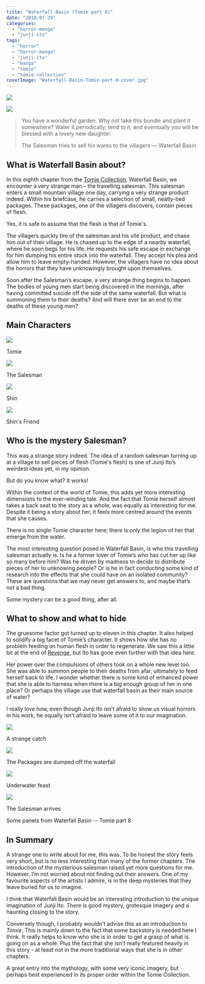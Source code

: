 ```yaml
---
title: "Waterfall Basin (Tomie part 8)"
date: "2018-07-29"
categories: 
  - "horror-manga"
  - "junji-ito"
tags: 
  - "horror"
  - "horror-manga"
  - "junji-ito"
  - "manga"
  - "tomie"
  - "tomie-collection"
coverImage: "Waterfall-Basin-Tomie-part-8-cover.jpg"
---
```


[![](./images/waterfall-basin-quote-heading.png)](./images/waterfall-basin-quote-heading.png)

[![](images/Waterfall-Basin-Tomie-part-8-cover.jpg)](images/Waterfall-Basin-Tomie-part-8-cover.jpg)

> You have a wonderful garden. Why not take this bundle and plant it somewhere? Water it periodically, tend to it, and eventually you will be blessed with a lovely new daughter.
> 
> The Salesman tries to sell his wares to the villagers — Waterfall Basin

## What is Waterfall Basin about?

In this eighth chapter from the [Tomie Collection](https://junjiitomanga.com/tag/tomie-collection/), Waterfall Basin, we encounter a very strange man - the travelling salesman. This salesman enters a small mountain village one day, carrying a very strange product indeed. Within his briefcase, he carries a selection of small, neatly-tied packages. These packages, one of the villagers discovers, contain pieces of flesh.

Yes, it is safe to assume that the flesh is that of Tomie's.

The villagers quickly tire of the salesman and his vile product, and chase him out of their village. He is chased up to the edge of a nearby waterfall, where he soon begs for his life. He requests his safe escape in exchange for him dumping his entire stock into the waterfall. They accept his plea and allow him to leave empty-handed. However, the villagers have no idea about the horrors that they have unknowingly brought upon themselves.

Soon after the Salesman’s escape, a very strange thing begins to happen. The bodies of young men start being discovered in the mornings, after having committed suicide off the side of the same waterfall. But what is summoning them to their deaths? And will there ever be an end to the deaths of these young men?

## Main Characters

[![](images/Tomie-9.jpg)](images/Tomie-9.jpg)

Tomie

[![](images/The-Salesman.jpg)](images/The-Salesman.jpg)

The Salesman

[![](images/Shin.jpg)](images/Shin.jpg)

Shin

[![](images/Shins-Friend.jpg)](images/Shins-Friend.jpg)

Shin's Friend

## Who is the mystery Salesman?

This was a strange story indeed. The idea of a random salesman turning up at a village to sell pieces of flesh (Tomie's flesh) is one of Junji Ito’s weirdest ideas yet, in my opinion.

But do you know what? It works!

Within the context of the world of Tomie, this adds yet more interesting dimensions to the ever-winding tale. And the fact that Tomie herself almost takes a back seat to the story as a whole, was equally as interesting for me. Despite it being a story about her, it feels more centred around the events that she causes.

There is no single Tomie character here; there is only the legion of her that emerge from the water.

The most interesting question posed in Waterfall Basin, is who this travelling salesman actually is. Is he a former lover of Tomie’s who has cut her up like so many before him? Was he driven by madness to decide to distribute pieces of her to unknowing people? Or is he in fact conducting some kind of research into the effects that she could have on an isolated community? These are questions that we may never get answers to, and maybe that’s not a bad thing.

Some mystery can be a good thing, after all.

## What to show and what to hide

The gruesome factor got turned up to eleven in this chapter. It also helped to solidify a big facet of Tomie’s character. It shows how she has no problem feeding on human flesh in order to regenerate. We saw this a little bit at the end of [Revenge](https://junjiitomanga.com/revenge-tomie-part-7/), but Ito has gone even further with that idea here.

Her power over the compulsions of others took on a whole new level too. She was able to summon people to their deaths from afar, ultimately to feed herself back to life. I wonder whether there is some kind of enhanced power that she is able to harness when there is a big enough group of her in one place? Or perhaps the village use that waterfall basin as their main source of water?

I really love how, even though Junji Ito isn't afraid to show us visual horrors in his work, he equally isn't afraid to leave some of it to our imagination.

[![](images/A-strange-catch-1.jpg)](images/A-strange-catch-1.jpg)

A strange catch

[![](images/The-Packages-are-dumped-off-the-waterfall.jpg)](images/The-Packages-are-dumped-off-the-waterfall.jpg)

The Packages are dumped off the waterfall

[![](images/Underwater-feast.jpg)](images/Underwater-feast.jpg)

Underwater feast

[![](images/The-Salesman-arrives.jpg)](images/The-Salesman-arrives.jpg)

The Salesman arrives

Some panels from Waterfall Basin -- Tomie part 8

## In Summary

A strange one to write about for me, this was. To be honest the story feels very short, but is no less interesting than many of the former chapters. The introduction of the mysterious salesman raised yet more questions for me. However, I’m not worried about not finding out their answers. One of my favourite aspects of the artists I admire, is in the deep mysteries that they leave buried for us to imagine.

I think that Waterfall Basin would be an interesting introduction to the unique imagination of Junji Ito. There is good mystery, grotesque imagery and a haunting closing to the story.

Conversely though, I probably wouldn't advise this as an introduction to _Tomie_. This is mainly down to the fact that some backstory is needed here I think. It really helps to know who she is in order to get a grasp of what is going on as a whole. Plus the fact that she isn't really featured heavily in this story - at least not in the more traditional ways that she is in other chapters.

A great entry into the mythology, with some very iconic imagery, but perhaps best experienced in its proper order within the Tomie Collection.
